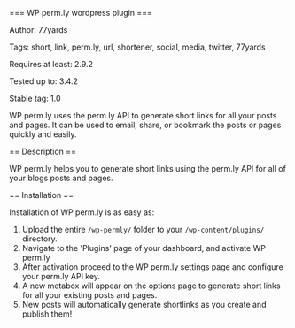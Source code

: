 === WP perm.ly wordpress plugin ===

Author: 77yards

Tags: short, link, perm.ly, url, shortener, social, media, twitter, 77yards

Requires at least: 2.9.2

Tested up to: 3.4.2

Stable tag: 1.0

WP perm.ly uses the perm.ly API to generate short links for all your posts and pages. It can be used to email, share, or bookmark the posts or pages quickly and easily.

== Description ==

WP perm.ly helps you to generate short links using the perm.ly API for all of your blogs posts and pages.

== Installation ==

Installation of WP perm.ly is as easy as:

1. Upload the entire `/wp-permly/` folder to your `/wp-content/plugins/` directory.
1. Navigate to the 'Plugins' page of your dashboard, and activate WP perm.ly
1. After activation proceed to the WP perm.ly settings page and configure your perm.ly API key.
1. A new metabox will appear on the options page to generate short links for all your existing posts and pages.
1. New posts will automatically generate shortlinks as you create and publish them!

